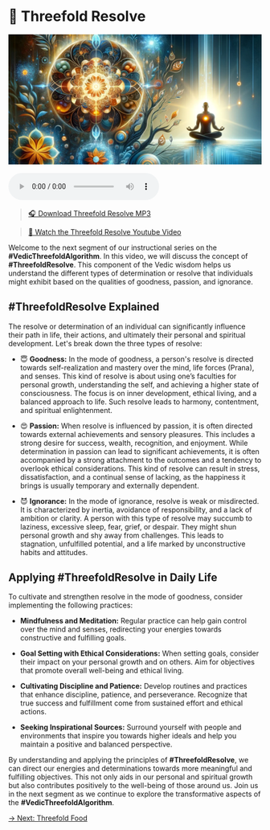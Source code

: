 # 💪 Threefold Resolve

![Threefold Resolve](../img/ins-threefold-resolve.png)

<audio src="https://indra.team/audio/indra/threefold-resolve.mp3" controls></audio>

> [🎧 Download Threefold Resolve MP3](https://indra.team/audio/indra/threefold-resolve.mp3)

> [🍿 Watch the Threefold Resolve Youtube Video](https://youtu.be/Taxd2rk6mMQ)

Welcome to the next segment of our instructional series on the **#VedicThreefoldAlgorithm**. In this video, we will discuss the concept of **#ThreefoldResolve**. This component of the Vedic wisdom helps us understand the different types of determination or resolve that individuals might exhibit based on the qualities of goodness, passion, and ignorance.

## #ThreefoldResolve Explained

The resolve or determination of an individual can significantly influence their path in life, their actions, and ultimately their personal and spiritual development. Let's break down the three types of resolve:

- 😇 **Goodness:** In the mode of goodness, a person's resolve is directed towards self-realization and mastery over the mind, life forces (Prana), and senses. This kind of resolve is about using one’s faculties for personal growth, understanding the self, and achieving a higher state of consciousness. The focus is on inner development, ethical living, and a balanced approach to life. Such resolve leads to harmony, contentment, and spiritual enlightenment.

- 😍 **Passion:** When resolve is influenced by passion, it is often directed towards external achievements and sensory pleasures. This includes a strong desire for success, wealth, recognition, and enjoyment. While determination in passion can lead to significant achievements, it is often accompanied by a strong attachment to the outcomes and a tendency to overlook ethical considerations. This kind of resolve can result in stress, dissatisfaction, and a continual sense of lacking, as the happiness it brings is usually temporary and externally dependent.

- 😈 **Ignorance:** In the mode of ignorance, resolve is weak or misdirected. It is characterized by inertia, avoidance of responsibility, and a lack of ambition or clarity. A person with this type of resolve may succumb to laziness, excessive sleep, fear, grief, or despair. They might shun personal growth and shy away from challenges. This leads to stagnation, unfulfilled potential, and a life marked by unconstructive habits and attitudes.

## Applying #ThreefoldResolve in Daily Life

To cultivate and strengthen resolve in the mode of goodness, consider implementing the following practices:

- **Mindfulness and Meditation:** Regular practice can help gain control over the mind and senses, redirecting your energies towards constructive and fulfilling goals.

- **Goal Setting with Ethical Considerations:** When setting goals, consider their impact on your personal growth and on others. Aim for objectives that promote overall well-being and ethical living.

- **Cultivating Discipline and Patience:** Develop routines and practices that enhance discipline, patience, and perseverance. Recognize that true success and fulfillment come from sustained effort and ethical actions.

- **Seeking Inspirational Sources:** Surround yourself with people and environments that inspire you towards higher ideals and help you maintain a positive and balanced perspective.

By understanding and applying the principles of **#ThreefoldResolve**, we can direct our energies and determinations towards more meaningful and fulfilling objectives. This not only aids in our personal and spiritual growth but also contributes positively to the well-being of those around us. Join us in the next segment as we continue to explore the transformative aspects of the **#VedicThreefoldAlgorithm**.

[→ Next: Threefold Food](threefold-food.md)
